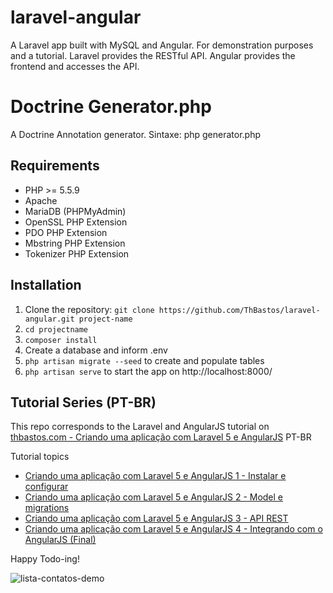 # laravel-angular
A Laravel app built with MySQL and Angular.
For demonstration purposes and a tutorial.
Laravel provides the RESTful API. Angular provides the frontend and accesses the API.

# Doctrine Generator.php
A Doctrine Annotation generator.
Sintaxe: php generator.php

## Requirements

- PHP >= 5.5.9
- Apache
- MariaDB (PHPMyAdmin)
- OpenSSL PHP Extension
- PDO PHP Extension
- Mbstring PHP Extension
- Tokenizer PHP Extension


## Installation

1. Clone the repository: `git clone https://github.com/ThBastos/laravel-angular.git project-name`
2. `cd projectname`
3. `composer install`
4. Create a database and inform .env
5. `php artisan migrate --seed` to create and populate tables
6. `php artisan serve` to start the app on http://localhost:8000/

## Tutorial Series (PT-BR)

This repo corresponds to the Laravel and AngularJS tutorial on [thbastos.com - Criando uma aplicação com Laravel 5 e AngularJS](http://thbastos.com/blog/criando-uma-aplicacao-com-laravel-5-e-angularjs-1-instalar-e-configurar) PT-BR

Tutorial topics
- [Criando uma aplicação com Laravel 5 e AngularJS 1 - Instalar e configurar](http://thbastos.com/blog/criando-uma-aplicacao-com-laravel-5-e-angularjs-1-instalar-e-configurar)
- [Criando uma aplicação com Laravel 5 e AngularJS 2 - Model e migrations](http://thbastos.com/blog/criando-uma-aplicacao-com-laravel-5-e-angularjs-2-model-e-migrations)
- [Criando uma aplicação com Laravel 5 e AngularJS 3 - API REST](http://thbastos.com/blog/criando-uma-aplicacao-com-laravel-5-e-angularjs-3-api-rest)
- [Criando uma aplicação com Laravel 5 e AngularJS 4 - Integrando com o AngularJS (Final)](http://thbastos.com/blog/criando-uma-aplicacao-com-laravel-5-e-angularjs-4-integrando-com-o-angularjs-final)

Happy Todo-ing!

![lista-contatos-demo](http://thbastos.com/sites/default/files/aplicacao-laravel-5-angularjs-demo.jpg)
